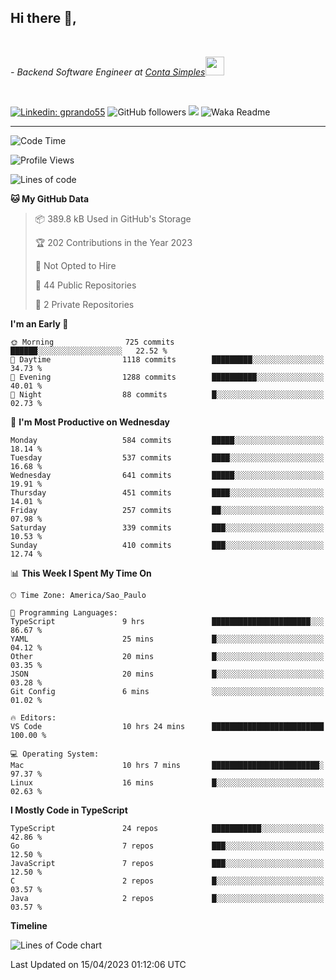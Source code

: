 <h2>Hi there  👋,</h2> </br>

<p><em>- Backend Software Engineer at <a href="https://contasimples.com">Conta Simples</a><img src="https://media.giphy.com/media/WUlplcMpOCEmTGBtBW/giphy.gif" width="30"> 
</em></p></br>


[![Linkedin: gprando55](https://img.shields.io/badge/-gprando55-blue?style=flat-square&logo=Linkedin&logoColor=white&link=https://www.linkedin.com/in/gprando55/)](https://www.linkedin.com/in/gprando55)
![GitHub followers](https://img.shields.io/github/followers/gprando55?label=Follow&style=social)
![](https://visitor-badge.glitch.me/badge?page_id=gprando55.gprando55)
![Waka Readme](https://github.com/gprando55/gprando55/workflows/Waka%20Readme/badge.svg)

---
<!--START_SECTION:waka-->
![Code Time](http://img.shields.io/badge/Code%20Time-2%2C324%20hrs%2026%20mins-blue)

![Profile Views](http://img.shields.io/badge/Profile%20Views-38-blue)

![Lines of code](https://img.shields.io/badge/From%20Hello%20World%20I%27ve%20Written-3.1%20million%20lines%20of%20code-blue)

**🐱 My GitHub Data** 

> 📦 389.8 kB Used in GitHub's Storage 
 > 
> 🏆 202 Contributions in the Year 2023
 > 
> 🚫 Not Opted to Hire
 > 
> 📜 44 Public Repositories 
 > 
> 🔑 2 Private Repositories 
 > 
**I'm an Early 🐤** 

```text
🌞 Morning                725 commits         ██████░░░░░░░░░░░░░░░░░░░   22.52 % 
🌆 Daytime                1118 commits        █████████░░░░░░░░░░░░░░░░   34.73 % 
🌃 Evening                1288 commits        ██████████░░░░░░░░░░░░░░░   40.01 % 
🌙 Night                  88 commits          █░░░░░░░░░░░░░░░░░░░░░░░░   02.73 % 
```
📅 **I'm Most Productive on Wednesday** 

```text
Monday                   584 commits         █████░░░░░░░░░░░░░░░░░░░░   18.14 % 
Tuesday                  537 commits         ████░░░░░░░░░░░░░░░░░░░░░   16.68 % 
Wednesday                641 commits         █████░░░░░░░░░░░░░░░░░░░░   19.91 % 
Thursday                 451 commits         ████░░░░░░░░░░░░░░░░░░░░░   14.01 % 
Friday                   257 commits         ██░░░░░░░░░░░░░░░░░░░░░░░   07.98 % 
Saturday                 339 commits         ███░░░░░░░░░░░░░░░░░░░░░░   10.53 % 
Sunday                   410 commits         ███░░░░░░░░░░░░░░░░░░░░░░   12.74 % 
```


📊 **This Week I Spent My Time On** 

```text
🕑︎ Time Zone: America/Sao_Paulo

💬 Programming Languages: 
TypeScript               9 hrs               ██████████████████████░░░   86.67 % 
YAML                     25 mins             █░░░░░░░░░░░░░░░░░░░░░░░░   04.12 % 
Other                    20 mins             █░░░░░░░░░░░░░░░░░░░░░░░░   03.35 % 
JSON                     20 mins             █░░░░░░░░░░░░░░░░░░░░░░░░   03.28 % 
Git Config               6 mins              ░░░░░░░░░░░░░░░░░░░░░░░░░   01.02 % 

🔥 Editors: 
VS Code                  10 hrs 24 mins      █████████████████████████   100.00 % 

💻 Operating System: 
Mac                      10 hrs 7 mins       ████████████████████████░   97.37 % 
Linux                    16 mins             █░░░░░░░░░░░░░░░░░░░░░░░░   02.63 % 
```

**I Mostly Code in TypeScript** 

```text
TypeScript               24 repos            ███████████░░░░░░░░░░░░░░   42.86 % 
Go                       7 repos             ███░░░░░░░░░░░░░░░░░░░░░░   12.50 % 
JavaScript               7 repos             ███░░░░░░░░░░░░░░░░░░░░░░   12.50 % 
C                        2 repos             █░░░░░░░░░░░░░░░░░░░░░░░░   03.57 % 
Java                     2 repos             █░░░░░░░░░░░░░░░░░░░░░░░░   03.57 % 
```



**Timeline**

![Lines of Code chart](https://raw.githubusercontent.com/prandogabriel/prandogabriel/master/assets/bar_graph.png)


 Last Updated on 15/04/2023 01:12:06 UTC
<!--END_SECTION:waka-->
